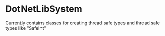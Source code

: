 # DotNetLibSystem
Currently contains classes for creating thread safe types and thread safe types like "SafeInt"
